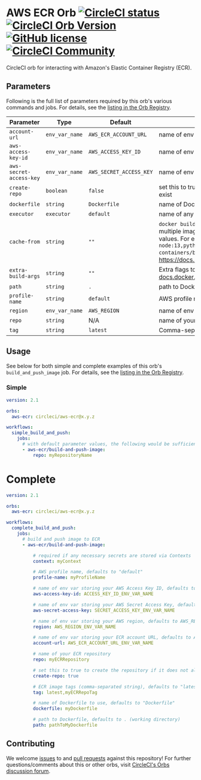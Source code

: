 # AWS ECR Orb [![CircleCI status](https://circleci.com/gh/CircleCI-Public/aws-ecr-orb.svg "CircleCI status")](https://circleci.com/gh/CircleCI-Public/aws-ecr-orb) [![CircleCI Orb Version](https://img.shields.io/badge/endpoint.svg?url=https://badges.circleci.io/orb/circleci/aws-ecr)](https://circleci.com/orbs/registry/orb/circleci/aws-ecr) [![GitHub license](https://img.shields.io/badge/license-MIT-blue.svg)](https://raw.githubusercontent.com/CircleCI-Public/aws-ecr-orb/master/LICENSE) [![CircleCI Community](https://img.shields.io/badge/community-CircleCI%20Discuss-343434.svg)](https://discuss.circleci.com/c/ecosystem/orbs)
CircleCI orb for interacting with Amazon's Elastic Container Registry (ECR).

## Parameters
Following is the full list of parameters required by this orb's various commands and jobs. For details, see the [listing in the Orb Registry](https://circleci.com/orbs/registry/orb/circleci/aws-ecr).

| Parameter | Type | Default | Description |
|-----------|------|---------|-------------|
| `account-url` | `env_var_name` | `AWS_ECR_ACCOUNT_URL` | name of env var storing your ECR account URL |
| `aws-access-key-id` | `env_var_name` | `AWS_ACCESS_KEY_ID` | name of env var storing your AWS Access Key ID |
| `aws-secret-access-key` | `env_var_name` | `AWS_SECRET_ACCESS_KEY` | name of env var storing your AWS Secret Access Key |
| `create-repo` | `boolean` | `false` | set this to true to create the repository if it does not already exist |
| `dockerfile` | `string` | `Dockerfile` | name of Dockerfile to use |
| `executor` | `executor` | `default` | name of any custom executor (default is `machine: true`) |
| `cache-from` | `string` | `""` | `docker build --cache-from` flag to speed up builds. Specify multiple image/tag combinations as a comma separated list of values. For example, `node:13,python:latest,openjdk:12,gcr.io/google-containers/busybox`. Please see https://docs.docker.com/engine/reference/commandline/build/ |
| `extra-build-args` | `string` | `""` | Extra flags to pass to `docker build` (see [docs.docker.com/engine/reference/commandline/build](https://docs.docker.com/engine/reference/commandline/build)) |
| `path` | `string` | `.` | path to Dockerfile, defaults to the working directory |
| `profile-name` | `string` | `default` | AWS profile name |
| `region` | `env_var_name` |  `AWS_REGION` | name of env var storing your AWS region |
| `repo` | `string` |  N/A | name of your ECR repository |
| `tag` | `string` |  `latest` | Comma-separated string of ECR image tags |

## Usage
See below for both simple and complete examples of this orb's `build_and_push_image` job. For details, see the [listing in the Orb Registry](https://circleci.com/orbs/registry/orb/circleci/aws-ecr).

### Simple
```yaml
version: 2.1

orbs:
  aws-ecr: circleci/aws-ecr@x.y.z

workflows:
  simple_build_and_push:
    jobs:
      # with default parameter values, the following would be sufficient to build and push an image to ECR
      - aws-ecr/build-and-push-image:
          repo: myRepositoryName

```

# Complete
```yaml
version: 2.1

orbs:
  aws-ecr: circleci/aws-ecr@x.y.z

workflows:
  complete_build_and_push:
    jobs:
      # build and push image to ECR
      - aws-ecr/build-and-push-image:

          # required if any necessary secrets are stored via Contexts
          context: myContext

          # AWS profile name, defaults to "default"
          profile-name: myProfileName

          # name of env var storing your AWS Access Key ID, defaults to AWS_ACCESS_KEY_ID
          aws-access-key-id: ACCESS_KEY_ID_ENV_VAR_NAME

          # name of env var storing your AWS Secret Access Key, defaults to AWS_SECRET_ACCESS_KEY
          aws-secret-access-key: SECRET_ACCESS_KEY_ENV_VAR_NAME

          # name of env var storing your AWS region, defaults to AWS_REGION
          region: AWS_REGION_ENV_VAR_NAME

          # name of env var storing your ECR account URL, defaults to AWS_ECR_ACCOUNT_URL
          account-url: AWS_ECR_ACCOUNT_URL_ENV_VAR_NAME

          # name of your ECR repository
          repo: myECRRepository

          # set this to true to create the repository if it does not already exist, defaults to "false"
          create-repo: true

          # ECR image tags (comma-separated string), defaults to "latest"
          tag: latest,myECRRepoTag

          # name of Dockerfile to use, defaults to "Dockerfile"
          dockerfile: myDockerfile

          # path to Dockerfile, defaults to . (working directory)
          path: pathToMyDockerfile
```

## Contributing
We welcome [issues](https://github.com/CircleCI-Public/aws-ecr-orb/issues) to and [pull requests](https://github.com/CircleCI-Public/aws-ecr-orb/pulls) against this repository! For further questions/comments about this or other orbs, visit [CircleCI's Orbs discussion forum](https://discuss.circleci.com/c/orbs).
